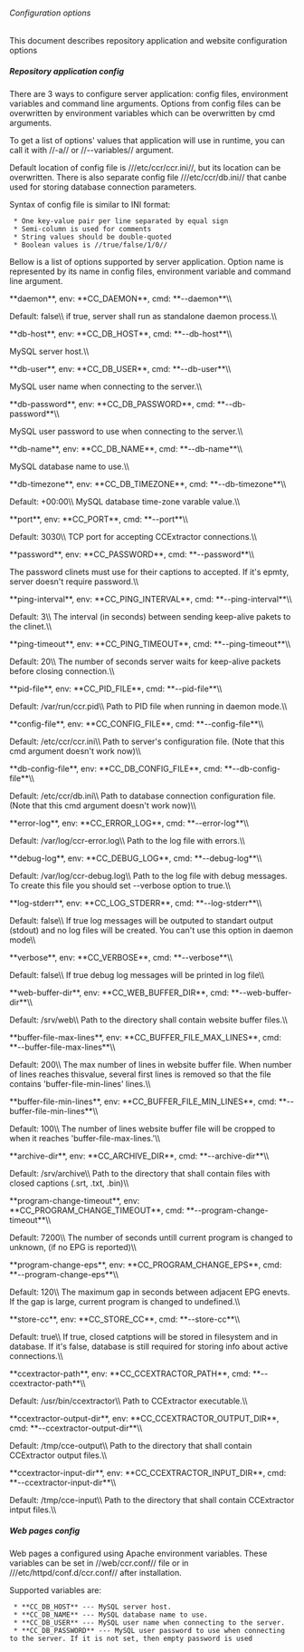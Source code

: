 ###### Configuration options

This document describes repository application and website configuration
options

##### Repository application config

There are 3 ways to configure server application: config files,
environment variables and command line arguments. Options from config
files can be overwritten by environment variables which can be
overwritten by cmd arguments.

To get a list of options\' values that application will use in runtime,
you can call it with //-a// or //\--variables// argument.

Default location of config file is ///etc/ccr/ccr.ini//, but its
location can be overwritten. There is also separate config file
///etc/ccr/db.ini// that canbe used for storing database connection
parameters.

Syntax of config file is similar to INI format:

` * One key-value pair per line separated by equal sign`\
` * Semi-column is used for comments`\
` * String values should be double-quoted`\
` * Boolean values is //true/false/1/0//`

Bellow is a list of options supported by server application. Option name
is represented by its name in config files, environment variable and
command line argument.

 **daemon\*\*, env: \*\*CC\_DAEMON\*\*, cmd: \*\*\--daemon\*\*\\\\

Default: false\\\\ if true, server shall run as standalone daemon
process.\\\\

 **db-host\*\*, env: \*\*CC\_DB\_HOST\*\*, cmd:
        \*\*\--db-host\*\*\\\\

MySQL server host.\\\\

 **db-user\*\*, env: \*\*CC\_DB\_USER\*\*, cmd:
        \*\*\--db-user\*\*\\\\

MySQL user name when connecting to the server.\\\\

 **db-password\*\*, env: \*\*CC\_DB\_PASSWORD\*\*, cmd:
        \*\*\--db-password\*\*\\\\

MySQL user password to use when connecting to the server.\\\\

 **db-name\*\*, env: \*\*CC\_DB\_NAME\*\*, cmd:
        \*\*\--db-name\*\*\\\\

MySQL database name to use.\\\\

 **db-timezone\*\*, env: \*\*CC\_DB\_TIMEZONE\*\*, cmd:
        \*\*\--db-timezone\*\*\\\\

Default: +00:00\\\\ MySQL database time-zone varable value.\\\\

 **port\*\*, env: \*\*CC\_PORT\*\*, cmd: \*\*\--port\*\*\\\\

Default: 3030\\\\ TCP port for accepting CCExtractor connections.\\\\

 **password\*\*, env: \*\*CC\_PASSWORD\*\*, cmd:
        \*\*\--password\*\*\\\\

The password clinets must use for their captions to accepted. If it\'s
epmty, server doesn\'t require password.\\\\

 **ping-interval\*\*, env: \*\*CC\_PING\_INTERVAL\*\*, cmd:
        \*\*\--ping-interval\*\*\\\\

Default: 3\\\\ The interval (in seconds) between sending keep-alive
pakets to the clinet.\\\\

 **ping-timeout\*\*, env: \*\*CC\_PING\_TIMEOUT\*\*, cmd:
        \*\*\--ping-timeout\*\*\\\\

Default: 20\\\\ The number of seconds server waits for keep-alive
packets before closing connection.\\\\

 **pid-file\*\*, env: \*\*CC\_PID\_FILE\*\*, cmd:
        \*\*\--pid-file\*\*\\\\

Default: /var/run/ccr.pid\\\\ Path to PID file when running in daemon
mode.\\\\

 **config-file\*\*, env: \*\*CC\_CONFIG\_FILE\*\*, cmd:
        \*\*\--config-file\*\*\\\\

Default: /etc/ccr/ccr.ini\\\\ Path to server\'s configuration file.
(Note that this cmd argument doesn\'t work now)\\\\

 **db-config-file\*\*, env: \*\*CC\_DB\_CONFIG\_FILE\*\*, cmd:
        \*\*\--db-config-file\*\*\\\\

Default: /etc/ccr/db.ini\\\\ Path to database connection configuration
file. (Note that this cmd argument doesn\'t work now)\\\\

 **error-log\*\*, env: \*\*CC\_ERROR\_LOG\*\*, cmd:
        \*\*\--error-log\*\*\\\\

Default: /var/log/ccr-error.log\\\\ Path to the log file with
errors.\\\\

 **debug-log\*\*, env: \*\*CC\_DEBUG\_LOG\*\*, cmd:
        \*\*\--debug-log\*\*\\\\

Default: /var/log/ccr-debug.log\\\\ Path to the log file with debug
messages. To create this file you should set \--verbose option to
true.\\\\

 **log-stderr\*\*, env: \*\*CC\_LOG\_STDERR\*\*, cmd:
        \*\*\--log-stderr\*\*\\\\

Default: false\\\\ If true log messages will be outputed to standart
output (stdout) and no log files will be created. You can\'t use this
option in daemon mode\\\\

 **verbose\*\*, env: \*\*CC\_VERBOSE\*\*, cmd:
        \*\*\--verbose\*\*\\\\

Default: false\\\\ If true debug log messages will be printed in log
file\\\\

 **web-buffer-dir\*\*, env: \*\*CC\_WEB\_BUFFER\_DIR\*\*, cmd:
        \*\*\--web-buffer-dir\*\*\\\\

Default: /srv/web\\\\ Path to the directory shall contain website buffer
files.\\\\

 **buffer-file-max-lines\*\*, env:
        \*\*CC\_BUFFER\_FILE\_MAX\_LINES\*\*, cmd:
        \*\*\--buffer-file-max-lines\*\*\\\\

Default: 200\\\\ The max number of lines in website buffer file. When
number of lines reaches thisvalue, several first lines is removed so
that the file contains \'buffer-file-min-lines\' lines.\\\\

 **buffer-file-min-lines\*\*, env:
        \*\*CC\_BUFFER\_FILE\_MIN\_LINES\*\*, cmd:
        \*\*\--buffer-file-min-lines\*\*\\\\

Default: 100\\\\ The number of lines website buffer file will be cropped
to when it reaches \'buffer-file-max-lines.\'\\\\

 **archive-dir\*\*, env: \*\*CC\_ARCHIVE\_DIR\*\*, cmd:
        \*\*\--archive-dir\*\*\\\\

Default: /srv/archive\\\\ Path to the directory that shall contain files
with closed captions (.srt, .txt, .bin)\\\\

 **program-change-timeout\*\*, env:
        \*\*CC\_PROGRAM\_CHANGE\_TIMEOUT\*\*, cmd:
        \*\*\--program-change-timeout\*\*\\\\

Default: 7200\\\\ The number of seconds untill current program is
changed to unknown, (if no EPG is reported)\\\\

 **program-change-eps\*\*, env: \*\*CC\_PROGRAM\_CHANGE\_EPS\*\*,
        cmd: \*\*\--program-change-eps\*\*\\\\

Default: 120\\\\ The maximum gap in seconds between adjacent EPG enevts.
If the gap is large, current program is changed to undefined.\\\\

 **store-cc\*\*, env: \*\*CC\_STORE\_CC\*\*, cmd:
        \*\*\--store-cc\*\*\\\\

Default: true\\\\ If true, closed catptions will be stored in filesystem
and in database. If it\'s false, database is still required for storing
info about active connections.\\\\

 **ccextractor-path\*\*, env: \*\*CC\_CCEXTRACTOR\_PATH\*\*, cmd:
        \*\*\--ccextractor-path\*\*\\\\

Default: /usr/bin/ccextractor\\\\ Path to CCExtractor executable.\\\\

 **ccextractor-output-dir\*\*, env:
        \*\*CC\_CCEXTRACTOR\_OUTPUT\_DIR\*\*, cmd:
        \*\*\--ccextractor-output-dir\*\*\\\\

Default: /tmp/cce-output\\\\ Path to the directory that shall contain
CCExtractor output files.\\\\

 **ccextractor-input-dir\*\*, env:
        \*\*CC\_CCEXTRACTOR\_INPUT\_DIR\*\*, cmd:
        \*\*\--ccextractor-input-dir\*\*\\\\

Default: /tmp/cce-input\\\\ Path to the directory that shall contain
CCExtractor intput files.\\\\

##### Web pages config

Web pages a configured using Apache environment variables. These
variables can be set in //web/ccr.conf// file or in
///etc/httpd/conf.d/ccr.conf// after installation.

Supported variables are:

` * **CC_DB_HOST** --- MySQL server host.`\
` * **CC_DB_NAME** --- MySQL database name to use.`\
` * **CC_DB_USER** --- MySQL user name when connecting to the server.`\
` * **CC_DB_PASSWORD** --- MySQL user password to use when connecting to the server. If it is not set, then empty password is used`
